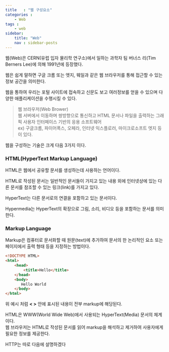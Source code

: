 ```yaml
---
title   : "웹 구성요소"
categories : 
    - Web
tags : 
    - web
sidebar:
    title: "Web"
    nav : sidebar-posts
---  
```


웹(Web)은 CERN(유럽 입자 물리학 연구소)에서 일하는 과학자 팀 버너스 리(Tim Berners Lee)에 의해 1991년에 등장했다.  

웹은 쉽게 말하면 구글 크롬 또는 엣지, 웨일과 같은 웹 브라우저를 통해 접근할 수 있는 정보 공간을 의미한다.  

웹을 통하여 우리는 포털 사이트에 접속하고 신문도 보고 여러정보를 얻을 수 있으며 다양한 애플리케이션을 수행시킬 수 있다.  

> 웹 브라우저(Web Brower)  
> 웹 서버에서 이동하며 쌍방향으로 통신하고 HTML 문서나 파일을 출력하는 그래픽 사용자 인터페이스 기반의 응용 소프트웨어  
> ex) 구글크롬, 파이어폭스, 오페라, 인터넷 익스플로러, 마이크로소프트 엣지 등이 있다.  


웹을 구성하는 기술은 크게 다음 3가지 이다.  

### HTML(HyperText Markup Language)  
HTML은 웹에서 공유할 문서를 생성하는데 사용하는 언어이다.  

HTML로 작성된 문서는 일반적인 문서들이 가지고 있는 내용 외에 인터넷상에 있는 다른 문서를 참조할 수 있는 링크(link)를 가지고 있다.  

HyperText는 다른 문서로의 연결을 포함하고 있는 문서이다.  

Hypermedia는 HyperText의 확장으로 그림, 소리, 비디오 등을 포함하는 문서를 의미한다.  


### Markup Language  
Markup은 컴퓨터로 문서화할 때 원문(text)에 추가하여 문서의 한 논리적인 요소 또는 페이지에서 출력 형태 등을 지정하는 방법이다.  

```html
<!DOCTYPE HTML>
<html>
    <head>
        <title>Hello</title>
    </head>
    <body>
       Hello World
    </body>
</html>
```  
위 예시 처럼 __< >__ 안에 표시된 내용이 전부 markup에 해당된다.  

HTML은 WWW(World Wide Web)에서 사용되는 HyperText(Media) 문서의 체계이다.  
웹 브라우저는 HTML로 작성된 문서를 읽어 markup을 해석하고 제거하여 사용자에게 필요한 정보를 제공한다.  


HTTP는 따로 다음에 설명하겠다